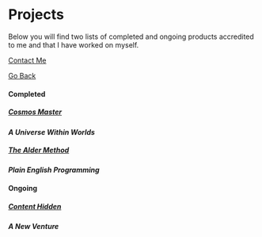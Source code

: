 # Projects
Below you will find two lists of completed and ongoing products accredited to me and that I have worked on myself.

[Contact Me](https://trevorghseay.github.io/goto-Toggle/Contact)

[Go Back](https://trevorghseay.github.io/goto-Toggle/index)

#### Completed

##### [Cosmos Master](https://trevorghseay.github.io/goto-Toggle/CosmosMaster)
**_A Universe Within Worlds_**

##### [The Alder Method](https://trevorghseay.github.io/goto-Toggle/TheAlderMethod)
**_Plain English Programming_**

#### Ongoing

##### [Content Hidden](https://trevorghseay.github.io/goto-Toggle/ContentHidden)
**_A New Venture_**
